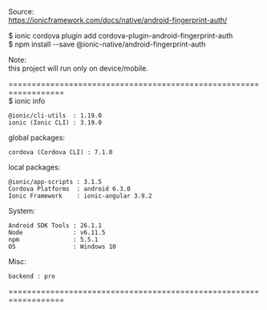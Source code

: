 Source:  <br />
https://ionicframework.com/docs/native/android-fingerprint-auth/

$ ionic cordova plugin add cordova-plugin-android-fingerprint-auth  <br />
$ npm install --save @ionic-native/android-fingerprint-auth

Note: <br />
this project will run only on device/mobile. <br />

================================================================== <br />
$ ionic info

    @ionic/cli-utils  : 1.19.0
    ionic (Ionic CLI) : 3.19.0

global packages:

    cordova (Cordova CLI) : 7.1.0

local packages:

    @ionic/app-scripts : 3.1.5
    Cordova Platforms  : android 6.3.0
    Ionic Framework    : ionic-angular 3.9.2

System:

    Android SDK Tools : 26.1.1
    Node              : v6.11.5
    npm               : 5.5.1
    OS                : Windows 10

Misc:

    backend : pro

================================================================== 


